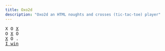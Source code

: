 ```yaml
---
title: Oxo2d 
description: "Oxo2d an HTML noughts and crosses (tic-tac-toe) player"
---
```


<pre class="oxo2d">
X O <u>X</u>
O <u>X</u> O
<u>X</u> O .
<a href="../">I win</a>
</pre>
